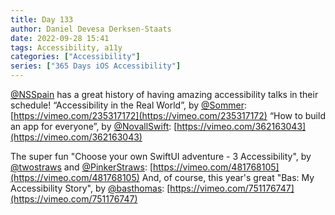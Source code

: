 ```yaml
---
title: Day 133
author: Daniel Devesa Derksen-Staats
date: 2022-09-28 15:41
tags: Accessibility, a11y
categories: ["Accessibility"]
series: ["365 Days iOS Accessibility"]
---
```


[@NSSpain](https://twitter.com/NSSpain) has a great history of having amazing accessibility talks in their schedule!
“Accessibility in the Real World”, by [@Sommer](https://twitter.com/Sommer): [https://vimeo.com/235317172](https://vimeo.com/235317172)
“How to build an app for everyone”, by [@NovallSwift](https://twitter.com/NovallSwift): [https://vimeo.com/362163043](https://vimeo.com/362163043)

The super fun "Choose your own SwiftUI adventure - 3 Accessibility", by [@twostraws](https://twitter.com/twostraws) and [@PinkerStraws](https://twitter.com/PinkerStraws):  [https://vimeo.com/481768105](https://vimeo.com/481768105)
And, of course, this year's great "Bas: My Accessibility Story", by [@basthomas](https://twitter.com/basthomas): [https://vimeo.com/751176747](https://vimeo.com/751176747)

